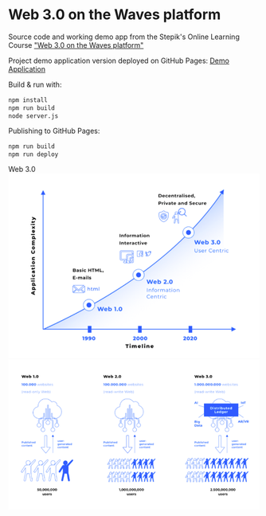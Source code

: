 # Web 3.0 on the Waves platform

Source code and working demo app from the Stepik's Online Learning Course ["Web 3.0 on the Waves platform"](https://stepik.org/course/56401)

Project demo application version deployed on GitHub Pages: [Demo Application](https://lytves.github.io/mweb3waves/)

Build & run with:
```
npm install
npm run build
node server.js
```

Publishing to GitHub Pages:
```
npm run build
npm run deploy
```

Web 3.0
![](img/1.png)
![](img/2.png)